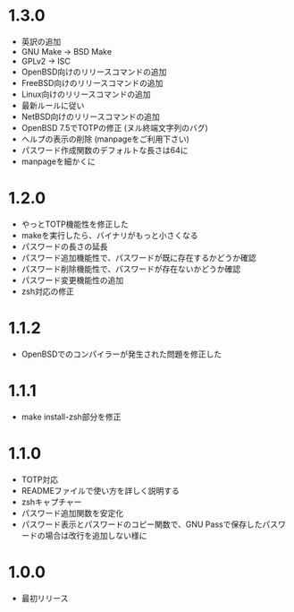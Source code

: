 # 1.3.0
* 英訳の追加
* GNU Make → BSD Make
* GPLv2 → ISC
* OpenBSD向けのリリースコマンドの追加
* FreeBSD向けのリリースコマンドの追加
* Linux向けのリリースコマンドの追加
* 最新ルールに従い
* NetBSD向けのリリースコマンドの追加
* OpenBSD 7.5でTOTPの修正 (ヌル終端文字列のバグ)
* ヘルプの表示の削除 (manpageをご利用下さい)
* パスワード作成関数のデフォルトな長さは64に
* manpageを細かくに

# 1.2.0
* やっとTOTP機能性を修正した
* makeを実行したら、バイナリがもっと小さくなる
* パスワードの長さの延長
* パスワード追加機能性で、パスワードが既に存在するかどうか確認
* パスワード削除機能性で、パスワードが存在ないかどうか確認
* パスワード変更機能性の追加
* zsh対応の修正

# 1.1.2
* OpenBSDでのコンパイラーが発生された問題を修正した

# 1.1.1
* make install-zsh部分を修正

# 1.1.0
* TOTP対応
* READMEファイルで使い方を詳しく説明する
* zshキャプチャー
* パスワード追加関数を安定化
* パスワード表示とパスワードのコピー関数で、GNU Passで保存したパスワードの場合は改行を追加しない様に

# 1.0.0
* 最初リリース
